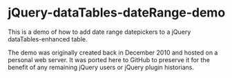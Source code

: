 # jQuery-dataTables-dateRange-demo
This is a demo of how to add date range datepickers to a jQuery dataTables-enhanced table.  

The demo was originally created back in December 2010 and hosted on a personal web server.
It was ported here to GitHub to preserve it for the benefit of any remaining jQuery users or jQuery
plugin historians.
